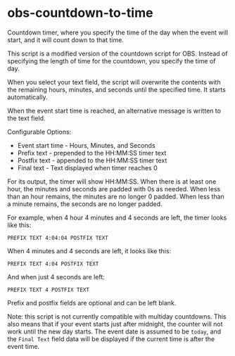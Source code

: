 # obs-countdown-to-time
Countdown timer, where you specify the time of the day when the event will start, and it will count down to that time.

This script is a modified version of the countdown script for OBS. Instead of specifying the length of time for the countdown, you specify the time of day.

When you select your text field, the script will overwrite the contents with the remaining hours, minutes, and seconds until the specified time. It starts automatically.

When the event start time is reached, an alternative message is written to the text field.

Configurable Options:
* Event start time - Hours, Minutes, and Seconds
* Prefix text - prepended to the HH:MM:SS timer text
* Postfix text - appended to the HH:MM:SS timer text
* Final text - Text displayed when timer reaches 0

For its output, the timer will show HH:MM:SS. When there is at least one hour, the minutes and seconds are padded with 0s as needed. When less than an hour remains, the minutes are no longer 0 padded. When less than a minute remains, the seconds are no longer padded.

For example, when 4 hour 4 minutes and 4 seconds are left, the timer looks like this:

`PREFIX TEXT 4:04:04 POSTFIX TEXT`

When 4 minutes and 4 seconds are left, it looks like this:

`PREFIX TEXT 4:04 POSTFIX TEXT`

And when just 4 seconds are left:

`PREFIX TEXT 4 POSTFIX TEXT`

Prefix and postfix fields are optional and can be left blank.

Note: this script is not currently compatible with multiday countdowns. This also means that if your event starts just after midnight, the counter will not work until the new day starts. The event date is assumed to be `today`, and the `Final Text` field data will be displayed if the current time is after the event time.
